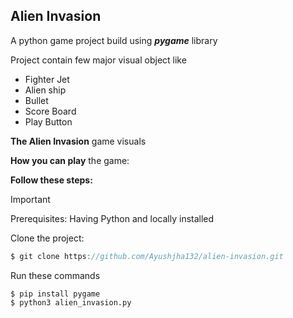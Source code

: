 ## Alien Invasion

A python game project build using **_pygame_** library 

Project contain few major visual object like

* Fighter Jet
* Alien ship
* Bullet 
* Score Board
* Play Button

**The Alien Invasion** game visuals

**How you can play** the game:

**Follow these steps:**

> [!IMPORTANT]
> Prerequisites: Having Python and locally installed 

Clone the project:
```d
$ git clone https://github.com/Ayushjha132/alien-invasion.git 
```

Run these commands
```
$ pip install pygame
$ python3 alien_invasion.py

```